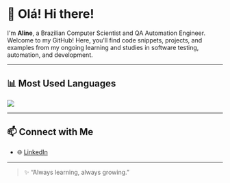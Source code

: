 # 👋 Olá! Hi there!

I'm **Aline**, a Brazilian Computer Scientist and QA Automation Engineer.  
Welcome to my GitHub! Here, you'll find code snippets, projects, and examples from my ongoing learning and studies in software testing, automation, and development.

---

## 📊 Most Used Languages

<a href="https://github.com/alinelopess">
  <img align="center" src="https://github-readme-stats.vercel.app/api/top-langs/?username=alinelopess&theme=dracula&layout=compact&langs_count=8" />
</a>

---

## 📫 Connect with Me

- 🌐 [LinkedIn](https://www.linkedin.com/in/your-link)  

---

> ✨ “Always learning, always growing.”  

